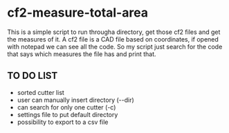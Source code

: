 # cf2-measure-total-area
This is a simple script to run througha directory, get those cf2 files and get the measures of it.
A cf2 file is a CAD file based on coordinates, if opened with notepad we can see all the code. So my script just search for the code that says which measures the file has and print that.

## TO DO LIST
* sorted cutter list
* user can manually insert directory (--dir)
* can search for only one cutter (-c)
* settings file to put default directory
* possibility to export to a csv file 
